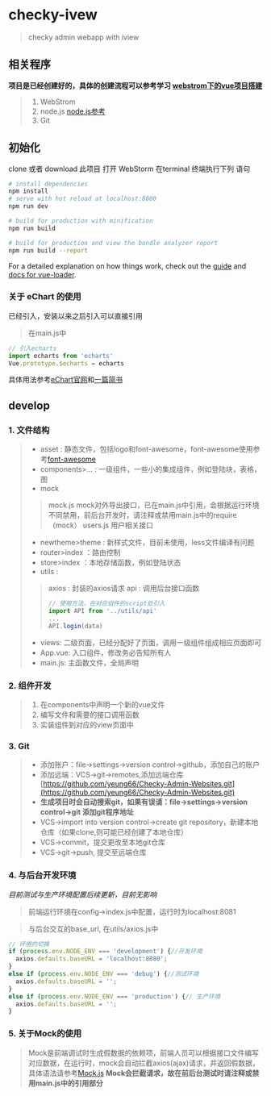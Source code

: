 # checky-ivew

> checky admin webapp with iview
## 相关程序

**项目是已经创建好的，具体的创建流程可以参考学习 [webstrom下的vue项目搭建](https://blog.csdn.net/weixin_40877388/article/details/80911934)**

> 1. WebStrom
> 2. node.js [node.js参考](https://blog.csdn.net/xmzyjr123/article/details/79428611)
> 3. Git

## 初始化
 clone 或者 download 此项目
打开 WebStorm 在terminal 终端执行下列 语句

``` bash
# install dependencies
npm install 
# serve with hot reload at localhost:8080
npm run dev 

# build for production with minification
npm run build 

# build for production and view the bundle analyzer report
npm run build --report
```

For a detailed explanation on how things work, check out the [guide](http://vuejs-templates.github.io/webpack/) and [docs for vue-loader](http://vuejs.github.io/vue-loader).

### 关于 eChart 的使用 
已经引入，安装以来之后引入可以直接引用
> 在main.js中
```javascript
// 引入echarts
import echarts from 'echarts'
Vue.prototype.$echarts = echarts
```
具体用法参考[eChart官网](https://www.npmjs.com/package/echarts)和[一篇简书](https://www.jianshu.com/p/cf0a54374419)

## develop

### 1. 文件结构

> * asset : 静态文件，包括logo和font-awesome，font-awesome使用参考[font-awesome](http://fontawesome.dashgame.com/)
> * components>... : 一级组件，一些小的集成组件，例如登陆块，表格，图
> * mock 
> > mock.js mock对外导出接口，已在main.js中引用，会根据运行环境不同禁用，前后台开发时，请注释或禁用main.js中的require（mock）
> > users.js 用户相关接口
> * newtheme>theme : 新样式文件，目前未使用，less文件编译有问题
> * router>index ：路由控制
> * store>index ：本地存储函数，例如登陆状态
> * utils :
> > axios : 封装的axios请求
> > api : 调用后台接口函数
> > ```javascript
> > // 使用方法，在对应组件的script处引入
> > import API from '../utils/api'
> > ...
> > API.login(data)
> > ```
> * views: 二级页面，已经分配好了页面，调用一级组件组成相应页面即可
> * App.vue: 入口组件，修改务必告知所有人
> * main.js: 主函数文件，全局声明

### 2. 组件开发

> 1. 在components中声明一个新的vue文件
> 2. 编写文件和需要的接口调用函数
> 3. 实装组件到对应的view页面中

### 3. Git

> * 添加账户：file->settings->version control->github，添加自己的账户
> * 添加远端：VCS->git->remotes,添加远端仓库[https://github.com/yeung66/Checky-Admin-Websites.git](https://github.com/yeung66/Checky-Admin-Websites.git)
> * **生成项目时会自动搜索git，如果有误请：file->settings->version control->git 添加git程序地址**
> * VCS->import into version control->create git repository，新建本地仓库（如果clone,则可能已经创建了本地仓库）
> * VCS->commit，提交更改至本地git仓库
> * VCS->git->push, 提交至远端仓库

### 4. 与后台开发环境

*目前测试与生产环境配置后续更新，目前无影响*

> 前端运行环境在config->index.js中配置，运行时为localhost:8081

> 与后台交互的base_url, 在utils/axios.js中
```javascript
// 环境的切换
if (process.env.NODE_ENV === 'development') {//开发环境
  axios.defaults.baseURL = 'localhost:8080';
}
else if (process.env.NODE_ENV === 'debug') {//测试环境
  axios.defaults.baseURL = '';
}
else if (process.env.NODE_ENV === 'production') {// 生产环境
  axios.defaults.baseURL = '';
}
```

### 5. 关于Mock的使用

> Mock是前端调试时生成假数据的依赖项，前端人员可以根据接口文件编写对应数据，在运行时，mock会自动拦截axios(ajax)请求，并返回假数据，具体语法请参考[Mock.js](http://mockjs.com/examples.html)
**Mock会拦截请求，故在前后台测试时请注释或禁用main.js中的引用部分**
